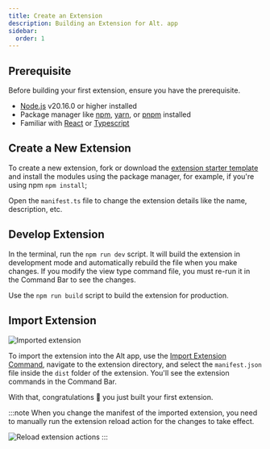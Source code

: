 ```yaml
---
title: Create an Extension
description: Building an Extension for Alt. app
sidebar:
  order: 1
---
```


## Prerequisite

Before building your first extension, ensure you have the prerequisite.
- [Node.js](https://nodejs.org/) v20.16.0 or higher installed
- Package manager like [npm](http://npmjs.com/), [yarn](https://yarnpkg.com/), or [pnpm](https://pnpm.io/) installed
- Familiar with [React](https://react.dev/) or [Typescript](https://www.typescriptlang.org/)

## Create a New Extension

To create a new extension, fork or download the [extension starter template](https://github.com/Kholid060/alt-extension-starter) and install the modules using the package manager, for example, if you're using npm `npm install`;

Open the `manifest.ts` file to change the extension details like the name, description, etc.

## Develop Extension

In the terminal, run the `npm run dev` script. It will build the extension in development mode and automatically rebuild the file when you make changes. If you modify the view type command file, you must re-run it in the Command Bar to see the changes.

Use the `npm run build` script to build the extension for production.

## Import Extension

![Imported extension](@/assets/images/imported-extension.png)

To import the extension into the Alt app, use the [Import Extension Command](/basics/core-commands/#import-extension-command), navigate to the extension directory, and select the `manifest.json` file inside the `dist` folder of the extension. You'll see the extension commands in the Command Bar.

With that, congratulations 🎉 you just built your first extension.

:::note
When you change the manifest of the imported extension, you need to manually run the extension reload action for the changes to take effect.

![Reload extension actions](@/assets/images/reload-extension-action.png)
:::